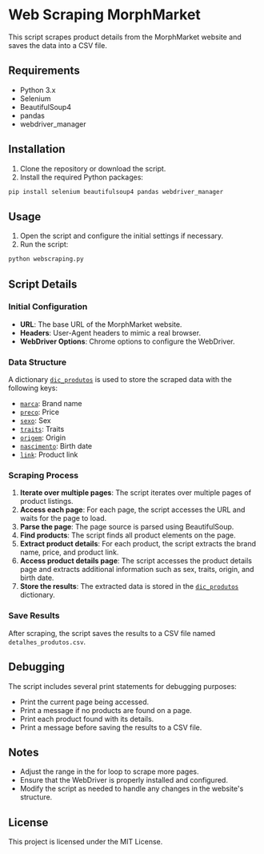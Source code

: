# Web Scraping MorphMarket

This script scrapes product details from the MorphMarket website and saves the data into a CSV file.

## Requirements

- Python 3.x
- Selenium
- BeautifulSoup4
- pandas
- webdriver_manager

## Installation

1. Clone the repository or download the script.
2. Install the required Python packages:

```sh
pip install selenium beautifulsoup4 pandas webdriver_manager
```

## Usage

1. Open the script and configure the initial settings if necessary.
2. Run the script:

```sh
python webscraping.py
```

## Script Details

### Initial Configuration

- **URL**: The base URL of the MorphMarket website.
- **Headers**: User-Agent headers to mimic a real browser.
- **WebDriver Options**: Chrome options to configure the WebDriver.

### Data Structure

A dictionary [`dic_produtos`](command:_github.copilot.openSymbolFromReferences?%5B%22%22%2C%5B%7B%22uri%22%3A%7B%22scheme%22%3A%22vscode-notebook-cell%22%2C%22authority%22%3A%22%22%2C%22path%22%3A%22%2FUsers%2Fgeorge%2FDesktop%2FPython2024Prog%2Fwebscraping.ipynb%22%2C%22query%22%3A%22%22%2C%22fragment%22%3A%22X56sZmlsZQ%3D%3D%22%7D%2C%22pos%22%3A%7B%22line%22%3A22%2C%22character%22%3A0%7D%7D%5D%2C%227f2c1b18-4c41-40c8-85db-53ea3dc0893c%22%5D "Go to definition") is used to store the scraped data with the following keys:
- [`marca`](command:_github.copilot.openSymbolFromReferences?%5B%22%22%2C%5B%7B%22uri%22%3A%7B%22scheme%22%3A%22vscode-notebook-cell%22%2C%22authority%22%3A%22%22%2C%22path%22%3A%22%2FUsers%2Fgeorge%2FDesktop%2FPython2024Prog%2Fwebscraping.ipynb%22%2C%22query%22%3A%22%22%2C%22fragment%22%3A%22X56sZmlsZQ%3D%3D%22%7D%2C%22pos%22%3A%7B%22line%22%3A40%2C%22character%22%3A12%7D%7D%5D%2C%227f2c1b18-4c41-40c8-85db-53ea3dc0893c%22%5D "Go to definition"): Brand name
- [`preco`](command:_github.copilot.openSymbolFromReferences?%5B%22%22%2C%5B%7B%22uri%22%3A%7B%22scheme%22%3A%22vscode-notebook-cell%22%2C%22authority%22%3A%22%22%2C%22path%22%3A%22%2FUsers%2Fgeorge%2FDesktop%2FPython2024Prog%2Fwebscraping.ipynb%22%2C%22query%22%3A%22%22%2C%22fragment%22%3A%22X56sZmlsZQ%3D%3D%22%7D%2C%22pos%22%3A%7B%22line%22%3A41%2C%22character%22%3A12%7D%7D%5D%2C%227f2c1b18-4c41-40c8-85db-53ea3dc0893c%22%5D "Go to definition"): Price
- [`sexo`](command:_github.copilot.openSymbolFromReferences?%5B%22%22%2C%5B%7B%22uri%22%3A%7B%22scheme%22%3A%22vscode-notebook-cell%22%2C%22authority%22%3A%22%22%2C%22path%22%3A%22%2FUsers%2Fgeorge%2FDesktop%2FPython2024Prog%2Fwebscraping.ipynb%22%2C%22query%22%3A%22%22%2C%22fragment%22%3A%22X56sZmlsZQ%3D%3D%22%7D%2C%22pos%22%3A%7B%22line%22%3A63%2C%22character%22%3A12%7D%7D%5D%2C%227f2c1b18-4c41-40c8-85db-53ea3dc0893c%22%5D "Go to definition"): Sex
- [`traits`](command:_github.copilot.openSymbolFromReferences?%5B%22%22%2C%5B%7B%22uri%22%3A%7B%22scheme%22%3A%22vscode-notebook-cell%22%2C%22authority%22%3A%22%22%2C%22path%22%3A%22%2FUsers%2Fgeorge%2FDesktop%2FPython2024Prog%2Fwebscraping.ipynb%22%2C%22query%22%3A%22%22%2C%22fragment%22%3A%22X56sZmlsZQ%3D%3D%22%7D%2C%22pos%22%3A%7B%22line%22%3A68%2C%22character%22%3A12%7D%7D%5D%2C%227f2c1b18-4c41-40c8-85db-53ea3dc0893c%22%5D "Go to definition"): Traits
- [`origem`](command:_github.copilot.openSymbolFromReferences?%5B%22%22%2C%5B%7B%22uri%22%3A%7B%22scheme%22%3A%22vscode-notebook-cell%22%2C%22authority%22%3A%22%22%2C%22path%22%3A%22%2FUsers%2Fgeorge%2FDesktop%2FPython2024Prog%2Fwebscraping.ipynb%22%2C%22query%22%3A%22%22%2C%22fragment%22%3A%22X56sZmlsZQ%3D%3D%22%7D%2C%22pos%22%3A%7B%22line%22%3A73%2C%22character%22%3A12%7D%7D%5D%2C%227f2c1b18-4c41-40c8-85db-53ea3dc0893c%22%5D "Go to definition"): Origin
- [`nascimento`](command:_github.copilot.openSymbolFromReferences?%5B%22%22%2C%5B%7B%22uri%22%3A%7B%22scheme%22%3A%22vscode-notebook-cell%22%2C%22authority%22%3A%22%22%2C%22path%22%3A%22%2FUsers%2Fgeorge%2FDesktop%2FPython2024Prog%2Fwebscraping.ipynb%22%2C%22query%22%3A%22%22%2C%22fragment%22%3A%22X56sZmlsZQ%3D%3D%22%7D%2C%22pos%22%3A%7B%22line%22%3A78%2C%22character%22%3A12%7D%7D%5D%2C%227f2c1b18-4c41-40c8-85db-53ea3dc0893c%22%5D "Go to definition"): Birth date
- [`link`](command:_github.copilot.openSymbolFromReferences?%5B%22%22%2C%5B%7B%22uri%22%3A%7B%22scheme%22%3A%22vscode-notebook-cell%22%2C%22authority%22%3A%22%22%2C%22path%22%3A%22%2FUsers%2Fgeorge%2FDesktop%2FPython2024Prog%2Fwebscraping.ipynb%22%2C%22query%22%3A%22%22%2C%22fragment%22%3A%22X56sZmlsZQ%3D%3D%22%7D%2C%22pos%22%3A%7B%22line%22%3A22%2C%22character%22%3A101%7D%7D%5D%2C%227f2c1b18-4c41-40c8-85db-53ea3dc0893c%22%5D "Go to definition"): Product link

### Scraping Process

1. **Iterate over multiple pages**: The script iterates over multiple pages of product listings.
2. **Access each page**: For each page, the script accesses the URL and waits for the page to load.
3. **Parse the page**: The page source is parsed using BeautifulSoup.
4. **Find products**: The script finds all product elements on the page.
5. **Extract product details**: For each product, the script extracts the brand name, price, and product link.
6. **Access product details page**: The script accesses the product details page and extracts additional information such as sex, traits, origin, and birth date.
7. **Store the results**: The extracted data is stored in the [`dic_produtos`](command:_github.copilot.openSymbolFromReferences?%5B%22%22%2C%5B%7B%22uri%22%3A%7B%22scheme%22%3A%22vscode-notebook-cell%22%2C%22authority%22%3A%22%22%2C%22path%22%3A%22%2FUsers%2Fgeorge%2FDesktop%2FPython2024Prog%2Fwebscraping.ipynb%22%2C%22query%22%3A%22%22%2C%22fragment%22%3A%22X56sZmlsZQ%3D%3D%22%7D%2C%22pos%22%3A%7B%22line%22%3A22%2C%22character%22%3A0%7D%7D%5D%2C%227f2c1b18-4c41-40c8-85db-53ea3dc0893c%22%5D "Go to definition") dictionary.

### Save Results

After scraping, the script saves the results to a CSV file named `detalhes_produtos.csv`.

## Debugging

The script includes several print statements for debugging purposes:
- Print the current page being accessed.
- Print a message if no products are found on a page.
- Print each product found with its details.
- Print a message before saving the results to a CSV file.

## Notes

- Adjust the range in the for loop to scrape more pages.
- Ensure that the WebDriver is properly installed and configured.
- Modify the script as needed to handle any changes in the website's structure.

## License

This project is licensed under the MIT License.
